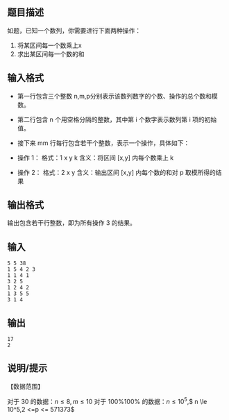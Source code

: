 ## 题目描述

如题，已知一个数列，你需要进行下面两种操作：

1. 将某区间每一个数乘上x
2. 求出某区间每一个数的和

## 输入格式

 - 第一行包含三个整数 n,m,p分别表示该数列数字的个数、操作的总个数和模数。
 - 第二行包含 n 个用空格分隔的整数，其中第 i 个数字表示数列第 i 项的初始值。
 - 接下来 mm 行每行包含若干个整数，表示一个操作，具体如下：

- 操作 1： 格式：1 x y k 含义：将区间 [x,y] 内每个数乘上 k
- 操作 2： 格式：2 x y 含义：输出区间 [x,y] 内每个数的和对 p 取模所得的结果

## 输出格式

输出包含若干行整数，即为所有操作 3 的结果。


## 输入 

```
5 5 38
1 5 4 2 3
1 1 4 1
3 2 5
1 2 4 2
1 3 5 5
3 1 4
```

## 输出

```
17
2
```
## 说明/提示

【数据范围】

对于 $30%$ 的数据：$n \le 8,m \le 10$
对于 100\%100% 的数据：$n \le 10^5$,$ n \le 10^5$,$2 <=p <= 571373$ 
